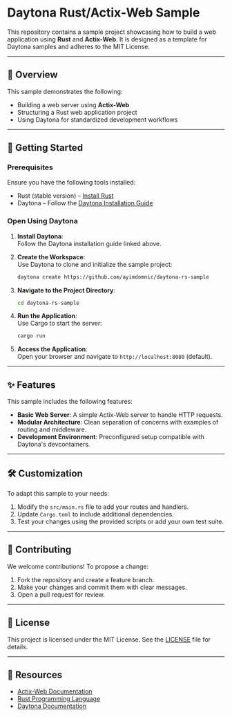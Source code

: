 # Daytona Rust/Actix-Web Sample  

This repository contains a sample project showcasing how to build a web application using **Rust** and **Actix-Web**. It is designed as a template for Daytona samples and adheres to the MIT License.  

---

## 📝 Overview  

This sample demonstrates the following:  
- Building a web server using **Actix-Web**  
- Structuring a Rust web application project  
- Using Daytona for standardized development workflows  

---

## 🚀 Getting Started  

### Prerequisites  

Ensure you have the following tools installed:  
- Rust (stable version) – [Install Rust](https://www.rust-lang.org/tools/install)  
- Daytona – Follow the [Daytona Installation Guide](https://www.daytona.io/docs/installation/installation/)  

### Open Using Daytona  

1. **Install Daytona**:  
   Follow the Daytona installation guide linked above.  

2. **Create the Workspace**:  
   Use Daytona to clone and initialize the sample project:  
   ```bash  
   daytona create https://github.com/ayimdomnic/daytona-rs-sample  
   ```  

3. **Navigate to the Project Directory**:  
   ```bash  
   cd daytona-rs-sample  
   ```  

4. **Run the Application**:  
   Use Cargo to start the server:  
   ```bash  
   cargo run  
   ```  

5. **Access the Application**:  
   Open your browser and navigate to `http://localhost:8080` (default).  

---

## ✨ Features  

This sample includes the following features:  
- **Basic Web Server**: A simple Actix-Web server to handle HTTP requests.  
- **Modular Architecture**: Clean separation of concerns with examples of routing and middleware.  
- **Development Environment**: Preconfigured setup compatible with Daytona's devcontainers.  

---

## 🛠 Customization  

To adapt this sample to your needs:  
1. Modify the `src/main.rs` file to add your routes and handlers.  
2. Update `Cargo.toml` to include additional dependencies.  
3. Test your changes using the provided scripts or add your own test suite.  

---

## 🤝 Contributing  

We welcome contributions! To propose a change:  
1. Fork the repository and create a feature branch.  
2. Make your changes and commit them with clear messages.  
3. Open a pull request for review.  

---

## 📄 License  

This project is licensed under the MIT License. See the [LICENSE](LICENSE) file for details.  

---

## 🔗 Resources  

- [Actix-Web Documentation](https://actix.rs/)  
- [Rust Programming Language](https://www.rust-lang.org/)  
- [Daytona Documentation](https://www.daytona.io/docs/)  